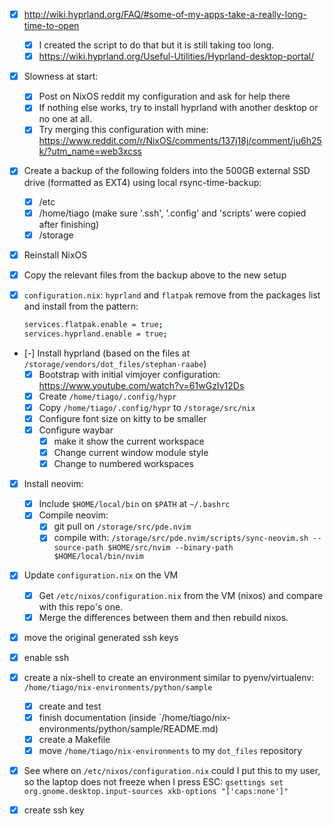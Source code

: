 
- [x] <http://wiki.hyprland.org/FAQ/#some-of-my-apps-take-a-really-long-time-to-open>
    - [x] I created the script to do that but it is still taking too long.
    - [x] <https://wiki.hyprland.org/Useful-Utilities/Hyprland-desktop-portal/>

- [x] Slowness at start:
    - [x] Post on NixOS reddit my configuration and ask for help there
    - [x] If nothing else works, try to install hyprland with another desktop or no one at all.
    - [x] Try merging this configuration with mine: <https://www.reddit.com/r/NixOS/comments/137j18j/comment/ju6h25k/?utm_name=web3xcss>

- [x] Create a backup of the following folders into the 500GB external SSD drive (formatted as EXT4) using local rsync-time-backup:
    - [x] /etc
    - [x] /home/tiago (make sure '.ssh', '.config' and 'scripts' were copied after finishing)
    - [x] /storage

- [x] Reinstall NixOS

- [x] Copy the relevant files from the backup above to the new setup

- [x] `configuration.nix`: `hyprland` and `flatpak` remove from the packages list and install from the pattern:
    ``` bash
    services.flatpak.enable = true;
    services.hyprland.enable = true;
    ```

- [-] Install hyprland (based on the files at `/storage/vendors/dot_files/stephan-raabe`)
    - [x] Bootstrap with initial vimjoyer configuration: <https://www.youtube.com/watch?v=61wGzIv12Ds>
    - [x] Create `/home/tiago/.config/hypr`
    - [x] Copy `/home/tiago/.config/hypr` to `/storage/src/nix`
    - [x] Configure font size on kitty to be smaller
    - [x] Configure waybar
        - [x] make it show the current workspace
        - [x] Change current window module style
        - [x] Change to numbered workspaces

- [x] Install neovim:
    - [x] Include `$HOME/local/bin` on `$PATH` at `~/.bashrc`
    - [x] Compile neovim:
        - [x] git pull on `/storage/src/pde.nvim`
        - [x] compile with: `/storage/src/pde.nvim/scripts/sync-neovim.sh --source-path $HOME/src/nvim --binary-path $HOME/local/bin/nvim `

- [x] Update `configuration.nix` on the VM
    - [x] Get `/etc/nixos/configuration.nix` from the VM (nixos) and compare with this repo's one.
    - [x] Merge the differences between them and then rebuild nixos.

- [x] move the original generated ssh keys

- [x] enable ssh

- [x] create a nix-shell to create an environment similar to pyenv/virtualenv: `/home/tiago/nix-environments/python/sample`
    - [x] create and test
    - [x] finish documentation (inside `/home/tiago/nix-environments/python/sample/README.md)
    - [x] create a Makefile
    - [x] move `/home/tiago/nix-environments` to my `dot_files` repository

- [x] See where on `/etc/nixos/configuration.nix` could I put this to my user, so the laptop does not freeze when I press ESC: `gsettings set org.gnome.desktop.input-sources xkb-options "['caps:none']"`

- [x] create ssh key
